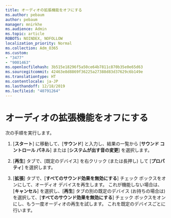 ```yaml
---
title: オーディオの拡張機能をオフにする
ms.author: pebaum
author: pebaum
manager: mnirkhe
ms.audience: Admin
ms.topic: article
ROBOTS: NOINDEX, NOFOLLOW
localization_priority: Normal
ms.collection: Adm_O365
ms.custom:
- "3477"
- "9001463"
ms.openlocfilehash: 3b515e18296f5a50ce64b7811c870b35e0e65d63
ms.sourcegitcommit: 42463e8d8869f36225a27388d83d37629c6b149e
ms.translationtype: HT
ms.contentlocale: ja-JP
ms.lasthandoff: 12/18/2019
ms.locfileid: "40791264"
---
```

# <a name="turn-off-audio-enhancement"></a>オーディオの拡張機能をオフにする

次の手順を実行します。

1. [**スタート**] に移動して、[**サウンド**] と入力し、結果の一覧から [**サウンド コントロール パネル**] または [**システムが出す音の変更**] を選択します。

2. [**再生**] タブで、[既定のデバイス] を右クリック (または長押し) して [**プロパティ**] を選択します。

3. [**拡張**] タブで、[**すべてのサウンド効果を無効にする**] チェック ボックスをオンにして、オーディオ デバイスを再生します。 これが機能しない場合は、[**キャンセル**] を選択し、[**再生**] タブの別の既定のデバイス (お持ちの場合は) を選択して、[**すべてのサウンド効果を無効にする**] チェック ボックスをオンにし、もう一度オーディオの再生を試します。 これを既定のデバイスごとに行います。

